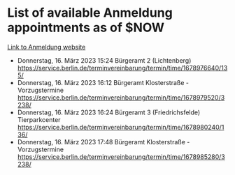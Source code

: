 # List of available Anmeldung appointments as of $NOW
[Link to Anmeldung website](https://service.berlin.de/terminvereinbarung/termin/tag.php?termin=1&anliegen[]=120686&dienstleisterlist=122210,122217,327316,122219,327312,122227,327314,122231,327346,122243,327348,122254,122252,329742,122260,329745,122262,329748,122271,327278,122273,327274,122277,327276,330436,122280,327294,122282,327290,122284,327292,122291,327270,122285,327266,122286,327264,122296,327268,150230,329760,122297,327286,122294,327284,122312,329763,122314,329775,122304,327330,122311,327334,122309,327332,317869,122281,327352,122279,329772,122283,122276,327324,122274,327326,122267,329766,122246,327318,122251,327320,122257,327322,122208,327298,122226,327300&herkunft=http%3A%2F%2Fservice.berlin.de%2Fdienstleistung%2F120686%2F)
- Donnerstag, 16. März 2023 15:24 Bürgeramt 2 (Lichtenberg) https://service.berlin.de/terminvereinbarung/termin/time/1678976640/135/
- Donnerstag, 16. März 2023 16:12 Bürgeramt Klosterstraße - Vorzugstermine https://service.berlin.de/terminvereinbarung/termin/time/1678979520/3238/
- Donnerstag, 16. März 2023 16:24 Bürgeramt 3 (Friedrichsfelde) Tierparkcenter https://service.berlin.de/terminvereinbarung/termin/time/1678980240/136/
- Donnerstag, 16. März 2023 17:48 Bürgeramt Klosterstraße - Vorzugstermine https://service.berlin.de/terminvereinbarung/termin/time/1678985280/3238/
